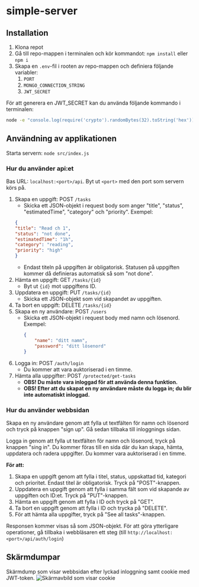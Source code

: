 # simple-server

## Installation

1. Klona repot
2. Gå till repo-mappen i terminalen och kör kommandot: `npm install` eller `npm i`
3. Skapa en `.env`-fil i rooten av repo-mappen och definiera följande variabler:
    1. `PORT`
    2. `MONGO_CONNECTION_STRING`
    3. `JWT_SECRET`

För att generera en JWT_SECRET kan du använda följande kommando i terminalen:
```bash
node -e "console.log(require('crypto').randomBytes(32).toString('hex'));"
```


## Användning av applikationen

Starta servern: `node src/index.js`

### Hur du använder api:et

Bas URL: `localhost:<port>/api`.
Byt ut `<port>` med den port som servern körs på.

1. Skapa en uppgift: POST `/tasks`
    - Skicka ett JSON-objekt i request body som anger "title", "status", "estimatedTime", "category" och "priority". Exempel:
    ```json
    {
    "title": "Read ch 1",
    "status": "not done",
    "estimatedTime": "1h",
    "category": "reading",
    "priority": "high"
    }
    ```
    - Endast titeln på uppgiften är obligatorisk. Statusen på uppgiften kommer då definieras automatisk så som "not done".
2. Hämta en uppgift: GET `/tasks/{id}`
    - Byt ut `{id}` mot uppgiftens ID.
3. Uppdatera en uppgift: PUT `/tasks/{id}`
    - Skicka ett JSON-objekt som vid skapandet av uppgiften.
4. Ta bort en uppgift: DELETE `/tasks/{id}`
5. Skapa en ny användare: POST `/users`
    - Skicka ett JSON-objekt i request body med namn och lösenord. Exempel:
      ```json
      {
          "name": "ditt namn",
          "password": "ditt lösenord"
      }
      ```
6. Logga in: POST `/auth/login`
    - Du kommer att vara auktoriserad i en timme.
7. Hämta alla uppgifter: POST `/protected/get-tasks`
    - **OBS! Du måste vara inloggad för att använda denna funktion.**
    - **OBS! Efter att du skapat en ny användare måste du logga in; du blir inte automatiskt inloggad.**

### Hur du använder webbsidan

Skapa en ny användare genom att fylla ut textfälten för namn och lösenord och tryck på knappen "sign up". Gå sedan tillbaka till inloggnings sidan.

Logga in genom att fylla ut textfälten för namn och lösenord, tryck på knappen "sing in". Du kommer föras till en sida där du kan skapa, hämta, uppdatera och radera uppgifter. Du kommer vara auktoriserad i en timme.

**För att:**
1. Skapa en uppgift genom att fylla i titel, status, uppskattad tid, kategori och prioritet. Endast titel är obligatorisk. Tryck på "POST"-knappen.
2. Uppdatera en uppgift genom att fylla i samma fält som vid skapande av uppgiften och ID:et. Tryck på "PUT"-knappen.
3. Hämta en uppgift genom att fylla i ID och tryck på "GET".
4. Ta bort en uppgift genom att fylla i ID och trycka på "DELETE".
5. För att hämta alla uppgifter, tryck på "See all tasks"-knappen.

Responsen kommer visas så som JSON-objekt. För att göra ytterligare operationer, gå tillbaka i webbläsaren ett steg (till `http://localhost:<port>/api/auth/login`)

## Skärmdumpar
Skärmdump som visar webbsidan efter lyckad inloggning samt cookie med JWT-token.
![Skärmavbild som visar cookie](screenshoots/Skärmavbild%202024-12-18%20kl.%2020.58.36.png)